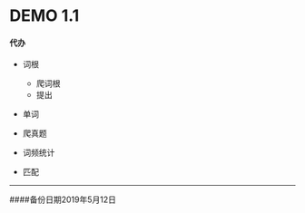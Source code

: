 DEMO 1.1
===========================
#### 代办
- 词根
   - 爬词根
   - 提出    
- 单词
 - 爬真题
  - 词频统计

   
- 匹配

***
####备份日期2019年5月12日